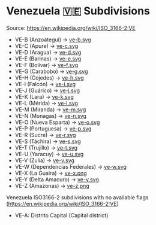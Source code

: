 # Venezuela 🇻🇪 Subdivisions

Source: https://en.wikipedia.org/wiki/ISO_3166-2:VE

* VE-B (Anzoátegui) -> [ve-b.svg](https://github.com/amckenna41/iso3166-flag-icons/blob/main/iso3166-2-icons/VE/ve-b.svg)
* VE-C (Apure) -> [ve-c.svg](https://github.com/amckenna41/iso3166-flag-icons/blob/main/iso3166-2-icons/VE/ve-c.svg)
* VE-D (Aragua) -> [ve-d.svg](https://github.com/amckenna41/iso3166-flag-icons/blob/main/iso3166-2-icons/VE/ve-d.svg)
* VE-E (Barinas) -> [ve-e.svg](https://github.com/amckenna41/iso3166-flag-icons/blob/main/iso3166-2-icons/VE/ve-e.svg)
* VE-F (Bolívar) -> [ve-f.svg](https://github.com/amckenna41/iso3166-flag-icons/blob/main/iso3166-2-icons/VE/ve-f.svg)
* VE-G (Carabobo) -> [ve-g.svg](https://github.com/amckenna41/iso3166-flag-icons/blob/main/iso3166-2-icons/VE/ve-g.svg)
* VE-H (Cojedes) -> [ve-h.svg](https://github.com/amckenna41/iso3166-flag-icons/blob/main/iso3166-2-icons/VE/ve-h.svg)
* VE-I (Falcón) -> [ve-i.svg](https://github.com/amckenna41/iso3166-flag-icons/blob/main/iso3166-2-icons/VE/ve-i.svg)
* VE-J (Guárico) -> [ve-j.svg](https://github.com/amckenna41/iso3166-flag-icons/blob/main/iso3166-2-icons/VE/ve-j.svg)
* VE-K (Lara) -> [ve-k.svg](https://github.com/amckenna41/iso3166-flag-icons/blob/main/iso3166-2-icons/VE/ve-k.svg)
* VE-L (Mérida) -> [ve-l.svg](https://github.com/amckenna41/iso3166-flag-icons/blob/main/iso3166-2-icons/VE/ve-l.svg)
* VE-M (Miranda) -> [ve-m.svg](https://github.com/amckenna41/iso3166-flag-icons/blob/main/iso3166-2-icons/VE/ve-m.svg)
* VE-N (Monagas) -> [ve-n.svg](https://github.com/amckenna41/iso3166-flag-icons/blob/main/iso3166-2-icons/VE/ve-n.svg)
* VE-O (Nueva Esparta) -> [ve-o.svg](https://github.com/amckenna41/iso3166-flag-icons/blob/main/iso3166-2-icons/VE/ve-o.svg)
* VE-P (Portuguesa) -> [ve-p.svg](https://github.com/amckenna41/iso3166-flag-icons/blob/main/iso3166-2-icons/VE/ve-p.svg)
* VE-R (Sucre) -> [ve-r.svg](https://github.com/amckenna41/iso3166-flag-icons/blob/main/iso3166-2-icons/VE/ve-r.svg)
* VE-S (Táchira) -> [ve-s.svg](https://github.com/amckenna41/iso3166-flag-icons/blob/main/iso3166-2-icons/VE/ve-s.svg)
* VE-T (Trujillo) -> [ve-t.svg](https://github.com/amckenna41/iso3166-flag-icons/blob/main/iso3166-2-icons/VE/ve-t.svg)
* VE-U (Yaracuy) -> [ve-u.svg](https://github.com/amckenna41/iso3166-flag-icons/blob/main/iso3166-2-icons/VE/ve-u.svg)
* VE-V (Zulia) -> [ve-v.svg](https://github.com/amckenna41/iso3166-flag-icons/blob/main/iso3166-2-icons/VE/ve-v.svg)
* VE-W (Dependencias Federales) -> [ve-w.svg](https://github.com/amckenna41/iso3166-flag-icons/blob/main/iso3166-2-icons/VE/ve-w.svg)
* VE-X (La Guaira) -> [ve-x.png](https://github.com/amckenna41/iso3166-flag-icons/blob/main/iso3166-2-icons/VE/ve-x.png)
* VE-Y (Delta Amacuro) -> [ve-y.svg](https://github.com/amckenna41/iso3166-flag-icons/blob/main/iso3166-2-icons/VE/ve-y.svg)
* VE-Z (Amazonas) -> [ve-z.png](https://github.com/amckenna41/iso3166-flag-icons/blob/main/iso3166-2-icons/VE/ve-z.png)

Venezuela ISO3166-2 subdivisions with no available flags (https://en.wikipedia.org/wiki/ISO_3166-2:VE)

* VE-A: Distrito Capital (Capital district)